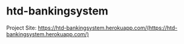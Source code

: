 # htd-bankingsystem

Project Site: https://htd-bankingsystem.herokuapp.com/(https://htd-bankingsystem.herokuapp.com/)
